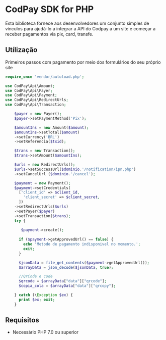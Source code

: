 # CodPay SDK for PHP

Esta biblioteca fornece aos desenvolvedores um conjunto simples de vínculos para ajudá-lo a integrar a API do Codpay a um site e começar a receber pagamentos via pix, card, transfe.

## Utílização

Primeiros passos com pagamento por meio dos formulários do seu próprio site

```php
require_once 'vendor/autoload.php';

use CodPay\Api\Amount;
use CodPay\Api\Payer;
use CodPay\Api\Payment;
use CodPay\Api\RedirectUrls;
use CodPay\Api\Transaction;

    $payer = new Payer();
    $payer->setPaymentMethod('Pix');

    $amountIns = new Amount($amount);
    $amountIns->setTotal($amount)
    ->setCurrency('BRL')
    ->setReferencia($txid);

    $trans = new Transaction();
    $trans->setAmount($amountIns);

    $urls = new RedirectUrls();
    $urls->setSuccessUrl($dominio.'/notification/ipn.php')
    ->setCancelUrl ($dominio.'/cancel');

    $payment = new Payment();
    $payment->setCredentials(
      ['client_id' => $client_id,
        'client_secret' => $client_secret,
      ])
    ->setRedirectUrls($urls)
    ->setPayer($payer)
    ->setTransaction($trans);
    try {
      
       $payment->create();
       
      if ($payment->getApprovedUrl() == false) {
        echo 'Metodo de pagamento indisponivel no momento.';
        exit;
      } 

      $jsonData = file_get_contents($payment->getApprovedUrl());
      $arrayData = json_decode($jsonData, true);

      //QrCode e code 
      $qrcode = $arrayData["data"]["qrcode"];
      $copia_cola = $arrayData["data"]["qrcopy"];

    } catch (\Exception $ex) {
      print $ex; exit;
    }
```

## Requisitos
 - Necessário PHP 7.0 ou superior
